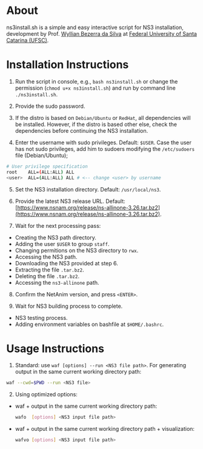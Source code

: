 # About 

ns3install.sh is a simple and easy interactive script for NS3 installation,
development by Prof. [Wyllian Bezerra da Silva](mailto:wyllianbs@gmail.com) at
[Federal University of Santa Catarina (UFSC)](<http://wyllian.prof.ufsc.br/>).


# Installation Instructions

1. Run the script in console, e.g., `bash ns3install.sh` or change the permission (`chmod u+x ns3install.sh`) and run by command line `./ns3install.sh`.

2. Provide the sudo password.

3. If the distro is based on `Debian/Ubuntu` or `RedHat`, all dependencies will be installed. However, if the distro is based other else, check the dependencies before continuing the NS3 installation.

4. Enter the username with sudo privileges. Default: `$USER`. Case the user has not sudo privileges, add him to sudoers modifying the `/etc/sudoers` file (Debian/Ubuntu);

  ```sh
  # User privilege specification
  root    ALL=(ALL:ALL) ALL
  <user>  ALL=(ALL:ALL) ALL # <-- change <user> by username
  ```
5. Set the NS3 installation directory. Default: `/usr/local/ns3`.

6. Provide the latest NS3 release URL. Default: [https://www.nsnam.org/release/ns-allinone-3.26.tar.bz2](https://www.nsnam.org/release/ns-allinone-3.26.tar.bz2).

7. Wait for the next processing pass: 
  - Creating the NS3 path directory.
  - Adding the user `$USER` to group `staff`.
  - Changing permitions on the NS3 directory to `rwx`.
  - Accessing the NS3 path.
  - Downloading the NS3 provided at step 6.
  - Extracting the file `.tar.bz2`.
  - Deleting the file `.tar.bz2`.
  - Accessing the `ns3-allinone` path.
  
8. Confirm the NetAnim version, and press `<ENTER>`.

9. Wait for NS3 building process to complete.
  - NS3 testing process.
  - Adding environment variables on bashfile at `$HOME/.bashrc`.
  
  
# Usage Instructions

1. Standard: use `waf [options] --run <NS3 file path>`. For generating output in the same current working directory path:

  ```sh
  waf --cwd=$PWD --run <NS3 file>
  ```
  
2. Using optimized options:
  - waf + output in the same current working directory path:
  
    ```sh
    wafo  [options] <NS3 input file path>
     ```
     
  - waf + output in the same current working directory path + visualization:
  
    ```sh
    wafvo [options] <NS3 input file path>
     ```
     

